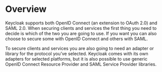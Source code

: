 # Overview

Keycloak supports both OpenID Connect (an extension to OAuth 2.0) and SAML 2.0. When securing clients and services the first thing you need to decide is which of the two you are going to use. If you want you can also choose to secure some with OpenID Connect and others with SAML.

To secure clients and services you are also going to need an adapter or library for the protocol you’ve selected. Keycloak comes with its own adapters for selected platforms, but it is also possible to use generic OpenID Connect Resource Provider and SAML Service Provider libraries.
